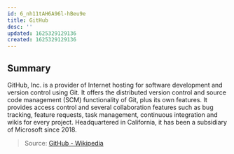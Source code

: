 ```yaml
---
id: 6_nh11tAH6A96l-hBeu9e
title: GitHub
desc: ''
updated: 1625329129136
created: 1625329129136
---
```


## Summary

GitHub, Inc. is a provider of Internet hosting for software development and version control using Git. It offers the distributed version control and source code management (SCM) functionality of Git, plus its own features. It provides access control and several collaboration features such as bug tracking, feature requests, task management, continuous integration and wikis for every project. Headquartered in California, it has been a subsidiary of Microsoft since 2018.

> Source: [GitHub - Wikipedia](https://en.wikipedia.org/wiki/GitHub)



